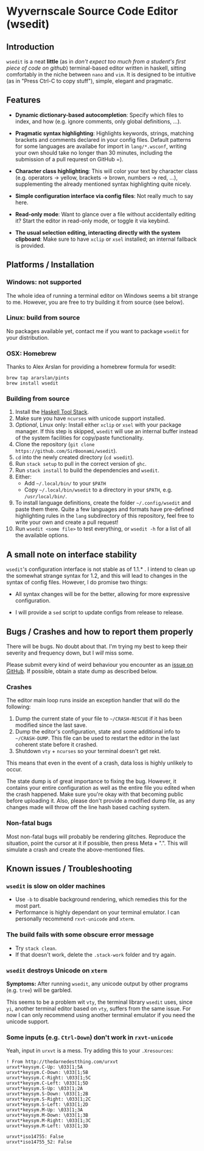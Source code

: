 # Wyvernscale Source Code Editor (wsedit)


## Introduction

`wsedit` is a neat **little** (as in *don't expect too much from a student's
first piece of code on github*) terminal-based editor written in haskell,
sitting comfortably in the niche between `nano` and `vim`.  It is designed to be
intuitive (as in "Press Ctrl-C to copy stuff"), simple, elegant and pragmatic.


## Features

* __Dynamic dictionary-based autocompletion__: Specify which files to index, and
  how (e.g. ignore comments, only global definitions, ...).

* __Pragmatic syntax highlighting__: Highlights keywords, strings, matching
  brackets and comments declared in your config files.  Default patterns for
  some languages are availabe for import in `lang/*.wsconf`, writing your own
  should take no longer than 30 minutes, including the submission of a pull
  requrest on GitHub =).

* __Character class highlighting__: This will color your text by character class
  (e.g. operators -> yellow, brackets -> brown, numbers -> red, ...),
  supplementing the already mentioned syntax highlighting quite nicely.

* __Simple configuration interface via config files__: Not really much to say
  here.

* __Read-only mode__: Want to glance over a file without accidentally editing
  it? Start the editor in read-only mode, or toggle it via keybind.

* __The usual selection editing, interacting directly with the system
  clipboard__: Make sure to have `xclip` or `xsel` installed; an internal
  fallback is provided.


## Platforms / Installation

### Windows: not supported

The whole idea of running a terminal editor on Windows seems a bit strange to
me.  However, you are free to try building it from source (see below).

### Linux: build from source

No packages available yet, contact me if you want to package `wsedit` for your
distribution.

### OSX: Homebrew

Thanks to Alex Arslan for providing a homebrew formula for wsedit:

    brew tap ararslan/pints
    brew install wsedit

### Building from source

1.  Install the
    [Haskell Tool Stack](http://docs.haskellstack.org/en/stable/README/).
2.  Make sure you have `ncurses` with unicode support installed.
3.  *Optional*, Linux only: Install either `xclip` or `xsel` with your package
    manager. If this step is skipped, `wsedit` will use an internal buffer
    instead of the system facilities for copy/paste functionality.
4.  Clone the repository (`git clone https://github.com/SirBoonami/wsedit`).
5.  `cd` into the newly created directory (`cd wsedit`).
6.  Run `stack setup` to pull in the correct version of `ghc`.
7.  Run `stack install` to build the dependencies and `wsedit`.
8.  Either:
    * Add `~/.local/bin/` to your `$PATH`
    * Copy `~/.local/bin/wsedit` to a directory in your `$PATH`, e.g.
      `/usr/local/bin/`.
9.  To install language definitions, create the folder `~/.config/wsedit` and
    paste them there.  Quite a few languages and formats have pre-defined
    highlighting rules in the `lang` subdirectory of this repository, feel free
    to write your own and create a pull request!
10. Run `wsedit <some file>` to test everything, or `wsedit -h` for a list of
    all the available options.


## A small note on interface stability

`wsedit`'s configuration interface is not stable as of 1.1.* . I intend to
clean up the somewhat strange syntax for 1.2, and this will lead to changes in
the syntax of config files. However, I do promise two things:

 * All syntax changes will be for the better, allowing for more expressive
   configuration.

 * I will provide a `sed` script to update configs from release to release.


## Bugs / Crashes and how to report them properly

There will be bugs. No doubt about that. I'm trying my best to keep their
severity and frequency down, but I *will* miss some.

Please submit every kind of weird behaviour you encounter as an
[issue on GitHub](https://github.com/SirBoonami/wsedit/issues/new). If possible,
obtain a state dump as described below.

### Crashes

The editor main loop runs inside an exception handler that will do the following:

1. Dump the current state of your file to `~/CRASH-RESCUE` if it has been
   modified since the last save.
2. Dump the editor's configuration, state and some additional info to
   `~/CRASH-DUMP`. This file can be used to restart the editor in the last
   coherent state before it crashed.
3. Shutdown `vty` + `ncurses` so your terminal doesn't get rekt.

This means that even in the event of a crash, data loss is highly unlikely to
occur.

The state dump is of great importance to fixing the bug. However, it contains
your entire configuration as well as the entire file you edited when the crash
happened. Make sure you're okay with that becoming public before uploading it.
Also, please don't provide a modified dump file, as any changes made will throw
off the line hash based caching system.

### Non-fatal bugs

Most non-fatal bugs will probably be rendering glitches. Reproduce the
situation, point the cursor at it if possible, then press Meta + ".".
This will simulate a crash and create the above-mentioned files.


## Known issues / Troubleshooting

### `wsedit` is slow on older machines

  * Use `-b` to disable background rendering, which remedies this for the most
    part.
  * Performance is highly dependant on your terminal emulator. I can personally
    recommend `rxvt-unicode` and `xterm`.

### The build fails with some obscure error message

  * Try `stack clean`.
  * If that doesn't work, delete the `.stack-work` folder and try again.

### `wsedit` destroys Unicode on `xterm`

__Symptoms:__ After running `wsedit`, any unicode output by other programs (e.g.
`tree`) will be garbled.

This seems to be a problem wit `vty`, the terminal library `wsedit` uses, since
`yi`, another terminal editor based on `vty`, suffers from the same issue. For
now I can only recommend using another terminal emulator if you need the unicode
support.

### Some inputs (e.g. `Ctrl-Down`) don't work in `rxvt-unicode`

Yeah, input in `urxvt` is a mess. Try adding this to your `.Xresources`:

    ! From http://thedarnedestthing.com/urxvt
    urxvt*keysym.C-Up: \033[1;5A
    urxvt*keysym.C-Down: \033[1;5B
    urxvt*keysym.C-Right: \033[1;5C
    urxvt*keysym.C-Left: \033[1;5D
    urxvt*keysym.S-Up: \033[1;2A
    urxvt*keysym.S-Down: \033[1;2B
    urxvt*keysym.S-Right: \033[1;2C
    urxvt*keysym.S-Left: \033[1;2D
    urxvt*keysym.M-Up: \033[1;3A
    urxvt*keysym.M-Down: \033[1;3B
    urxvt*keysym.M-Right: \033[1;3C
    urxvt*keysym.M-Left: \033[1;3D

    urxvt*iso14755: False
    urxvt*iso14755_52: False
